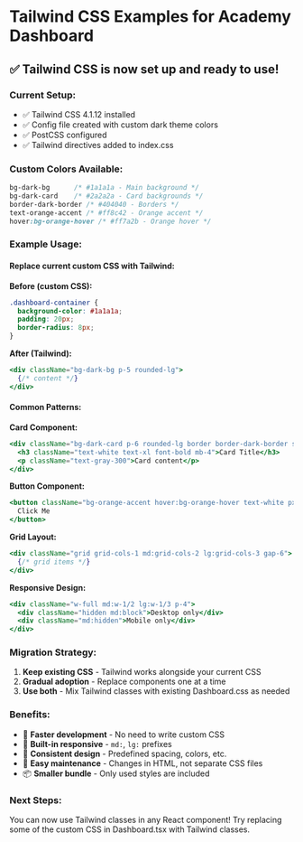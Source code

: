 # Tailwind CSS Examples for Academy Dashboard

## ✅ Tailwind CSS is now set up and ready to use!

### Current Setup:
- ✅ Tailwind CSS 4.1.12 installed
- ✅ Config file created with custom dark theme colors
- ✅ PostCSS configured
- ✅ Tailwind directives added to index.css

### Custom Colors Available:
```css
bg-dark-bg      /* #1a1a1a - Main background */
bg-dark-card    /* #2a2a2a - Card backgrounds */
border-dark-border /* #404040 - Borders */
text-orange-accent /* #ff8c42 - Orange accent */
hover:bg-orange-hover /* #ff7a2b - Orange hover */
```

### Example Usage:

#### Replace current custom CSS with Tailwind:

**Before (custom CSS):**
```css
.dashboard-container {
  background-color: #1a1a1a;
  padding: 20px;
  border-radius: 8px;
}
```

**After (Tailwind):**
```jsx
<div className="bg-dark-bg p-5 rounded-lg">
  {/* content */}
</div>
```

#### Common Patterns:

**Card Component:**
```jsx
<div className="bg-dark-card p-6 rounded-lg border border-dark-border shadow-lg">
  <h3 className="text-white text-xl font-bold mb-4">Card Title</h3>
  <p className="text-gray-300">Card content</p>
</div>
```

**Button Component:**
```jsx
<button className="bg-orange-accent hover:bg-orange-hover text-white px-4 py-2 rounded-md transition-colors duration-200">
  Click Me
</button>
```

**Grid Layout:**
```jsx
<div className="grid grid-cols-1 md:grid-cols-2 lg:grid-cols-3 gap-6">
  {/* grid items */}
</div>
```

**Responsive Design:**
```jsx
<div className="w-full md:w-1/2 lg:w-1/3 p-4">
  <div className="hidden md:block">Desktop only</div>
  <div className="md:hidden">Mobile only</div>
</div>
```

### Migration Strategy:

1. **Keep existing CSS** - Tailwind works alongside your current CSS
2. **Gradual adoption** - Replace components one at a time
3. **Use both** - Mix Tailwind classes with existing Dashboard.css as needed

### Benefits:
- 🚀 **Faster development** - No need to write custom CSS
- 📱 **Built-in responsive** - `md:`, `lg:` prefixes
- 🎨 **Consistent design** - Predefined spacing, colors, etc.
- 🔧 **Easy maintenance** - Changes in HTML, not separate CSS files
- 📦 **Smaller bundle** - Only used styles are included

### Next Steps:
You can now use Tailwind classes in any React component! Try replacing some of the custom CSS in Dashboard.tsx with Tailwind classes.
